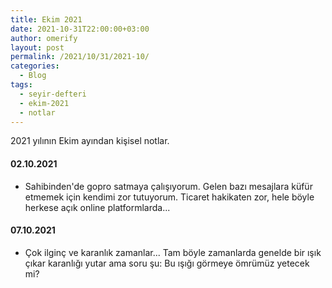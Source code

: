 ```yaml
---
title: Ekim 2021
date: 2021-10-31T22:00:00+03:00
author: omerify
layout: post
permalink: /2021/10/31/2021-10/
categories:
  - Blog
tags:
  - seyir-defteri
  - ekim-2021
  - notlar
---
```


2021 yılının Ekim ayından kişisel notlar.

#### 02.10.2021

  * Sahibinden'de gopro satmaya çalışıyorum. Gelen bazı mesajlara küfür etmemek için kendimi zor tutuyorum. Ticaret hakikaten zor, hele böyle herkese açık online platformlarda...

#### 07.10.2021 

  * Çok ilginç ve karanlık zamanlar... Tam böyle zamanlarda genelde bir ışık çıkar karanlığı yutar ama soru şu: Bu ışığı görmeye ömrümüz yetecek mi?